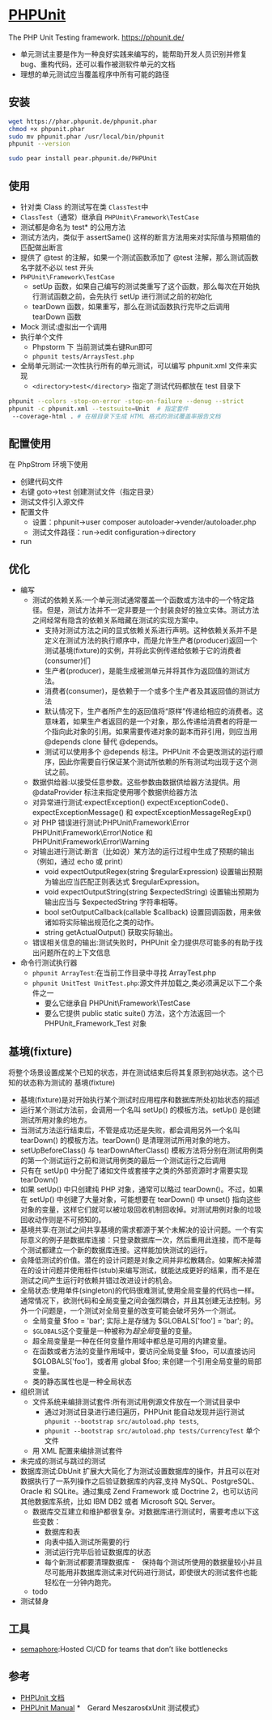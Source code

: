 # [PHPUnit](https://github.com/sebastianbergmann/phpunit)

The PHP Unit Testing framework. <https://phpunit.de/>

* 单元测试主要是作为一种良好实践来编写的，能帮助开发人员识别并修复 bug、重构代码，还可以看作被测软件单元的文档
* 理想的单元测试应当覆盖程序中所有可能的路径

## 安装

```sh
wget https://phar.phpunit.de/phpunit.phar
chmod +x phpunit.phar
sudo mv phpunit.phar /usr/local/bin/phpunit
phpunit --version

sudo pear install pear.phpunit.de/PHPUnit
```

## 使用

* 针对类 Class 的测试写在类 `ClassTest`中
* `ClassTest`（通常）继承自 `PHPUnit\Framework\TestCase`
* 测试都是命名为 test* 的公用方法
* 测试方法内，类似于 assertSame() 这样的断言方法用来对实际值与预期值的匹配做出断言
* 提供了 @test 的注解，如果一个测试函数添加了 @test 注解，那么测试函数名字就不必以 test 开头
* `PHPUnit\Framework\TestCase`
  - setUp 函数，如果自己编写的测试类重写了这个函数，那么每次在开始执行测试函数之前，会先执行 setUp 进行测试之前的初始化
  - tearDown 函数，如果重写，那么在测试函数执行完毕之后调用 tearDown 函数
* Mock 测试:虚拟出一个调用
* 执行单个文件
  - Phpstorm 下 当前测试类右键Run即可
  - `phpunit tests/ArraysTest.php`
* 全局单元测试:一次性执行所有的单元测试，可以编写 phpunit.xml 文件来实现
  - `<directory>test</directory>` 指定了测试代码都放在 test 目录下

```sh
phpunit --colors -stop-on-error -stop-on-failure --denug --strict
phpunit -c phpunit.xml --testsuite=Unit  # 指定套件
 --coverage-html . # 在根目录下生成 HTML 格式的测试覆盖率报告文档
```

## 配置使用

在 PhpStrom 环境下使用

* 创建代码文件
* 右键 goto->test 创建测试文件（指定目录）
* 测试文件引入源文件
* 配置文件
  - 设置：phpunit->user composer autoloader->vender/autoloader.php
  - 测试文件路径：run->edit configuration->directory
* run

## 优化

* 编写
  * 测试的依赖关系:一个单元测试通常覆盖一个函数或方法中的一个特定路径。但是，测试方法并不一定非要是一个封装良好的独立实体。测试方法之间经常有隐含的依赖关系暗藏在测试的实现方案中。
    - 支持对测试方法之间的显式依赖关系进行声明。这种依赖关系并不是定义在测试方法的执行顺序中，而是允许生产者(producer)返回一个测试基境(fixture)的实例，并将此实例传递给依赖于它的消费者(consumer)们
    - 生产者(producer)，是能生成被测单元并将其作为返回值的测试方法。
    - 消费者(consumer)，是依赖于一个或多个生产者及其返回值的测试方法
    - 默认情况下，生产者所产生的返回值将“原样”传递给相应的消费者。这意味着，如果生产者返回的是一个对象，那么传递给消费者的将是一个指向此对象的引用。如果需要传递对象的副本而非引用，则应当用 @depends clone 替代 @depends。
    - 测试可以使用多个 @depends 标注。PHPUnit 不会更改测试的运行顺序，因此你需要自行保证某个测试所依赖的所有测试均出现于这个测试之前。
  * 数据供给器:以接受任意参数。这些参数由数据供给器方法提供。用 @dataProvider 标注来指定使用哪个数据供给器方法
  * 对异常进行测试:expectException()  expectExceptionCode()、expectExceptionMessage() 和 expectExceptionMessageRegExp()
  * 对 PHP 错误进行测试:PHPUnit\Framework\Error PHPUnit\Framework\Error\Notice 和 PHPUnit\Framework\Error\Warning
  * 对输出进行测试:断言（比如说）某方法的运行过程中生成了预期的输出（例如，通过 echo 或 print）
    - void expectOutputRegex(string $regularExpression) 设置输出预期为输出应当匹配正则表达式 $regularExpression。
    - void expectOutputString(string $expectedString) 设置输出预期为输出应当与 $expectedString 字符串相等。
    - bool setOutputCallback(callable $callback)  设置回调函数，用来做诸如将实际输出规范化之类的动作。
    - string getActualOutput()    获取实际输出。
  * 错误相关信息的输出:测试失败时，PHPUnit 全力提供尽可能多的有助于找出问题所在的上下文信息
* 命令行测试执行器
  - `phpunit ArrayTest`:在当前工作目录中寻找 ArrayTest.php
  - `phpunit UnitTest UnitTest.php`:源文件并加载之,类必须满足以下二个条件之一
    - 要么它继承自 PHPUnit\Framework\TestCase
    - 要么它提供 public static suite() 方法，这个方法返回一个 PHPUnit_Framework_Test 对象

## 基境(fixture)

将整个场景设置成某个已知的状态，并在测试结束后将其复原到初始状态。这个已知的状态称为测试的 基境(fixture)

* 基境(fixture)是对开始执行某个测试时应用程序和数据库所处初始状态的描述
* 运行某个测试方法前，会调用一个名叫 setUp() 的模板方法。setUp() 是创建测试所用对象的地方。
* 当测试方法运行结束后，不管是成功还是失败，都会调用另外一个名叫 tearDown() 的模板方法。tearDown() 是清理测试所用对象的地方。
* setUpBeforeClass() 与 tearDownAfterClass() 模板方法将分别在测试用例类的第一个测试运行之前和测试用例类的最后一个测试运行之后调用
* 只有在 setUp() 中分配了诸如文件或套接字之类的外部资源时才需要实现 tearDown()
* 如果 setUp() 中只创建纯 PHP 对象，通常可以略过 tearDown()。不过，如果在 setUp() 中创建了大量对象，可能想要在 tearDown() 中 unset() 指向这些对象的变量，这样它们就可以被垃圾回收机制回收掉。对测试用例对象的垃圾回收动作则是不可预知的。
* 基境共享:在测试之间共享基境的需求都源于某个未解决的设计问题。一个有实际意义的例子是数据库连接：只登录数据库一次，然后重用此连接，而不是每个测试都建立一个新的数据库连接。这样能加快测试的运行。
* 会降低测试的价值。潜在的设计问题是对象之间并非松散耦合。如果解决掉潜在的设计问题并使用桩件(stub)来编写测试，就能达成更好的结果，而不是在测试之间产生运行时依赖并错过改进设计的机会。
* 全局状态:使用单件(singleton)的代码很难测试,使用全局变量的代码也一样。通常情况下，欲测代码和全局变量之间会强烈耦合，并且其创建无法控制。另外一个问题是，一个测试对全局变量的改变可能会破坏另外一个测试。
  - 全局变量 $foo = 'bar'; 实际上是存储为 $GLOBALS['foo'] = 'bar'; 的。
  - ``$GLOBALS``这个变量是一种被称为*超全局*变量的变量。
  - 超全局变量是一种在任何变量作用域中都总是可用的内建变量。
  - 在函数或者方法的变量作用域中，要访问全局变量 $foo，可以直接访问 $GLOBALS['foo']，或者用 global $foo; 来创建一个引用全局变量的局部变量。
  - 类的静态属性也是一种全局状态
* 组织测试
  - 文件系统来编排测试套件:所有测试用例源文件放在一个测试目录中
    - 通过对测试目录进行递归遍历，PHPUnit 能自动发现并运行测试 `phpunit --bootstrap src/autoload.php tests`,
    - `phpunit --bootstrap src/autoload.php tests/CurrencyTest` 单个文件
  - 用 XML 配置来编排测试套件
* 未完成的测试与跳过的测试
* 数据库测试:DbUnit 扩展大大简化了为测试设置数据库的操作，并且可以在对数据执行了一系列操作之后验证数据库的内容,支持 MySQL、PostgreSQL、Oracle 和 SQLite。通过集成 Zend Framework 或 Doctrine 2，也可以访问其他数据库系统，比如 IBM DB2 或者 Microsoft SQL Server。
  - 数据库交互建立和维护都很复杂。对数据库进行测试时，需要考虑以下这些变数：
    + 数据库和表
    + 向表中插入测试所需要的行
    + 测试运行完毕后验证数据库的状态
    + 每个新测试都要清理数据库
      -　保持每个测试所使用的数据量较小并且尽可能用非数据库测试来对代码进行测试，即使很大的测试套件也能轻松在一分钟内跑完。
  - todo
* 测试替身

## 工具

* [semaphore](https://semaphoreci.com/):Hosted CI/CD for teams that don’t like bottlenecks

## 参考

* [PHPUnit 文档](http://www.phpunit.cn)
* [PHPUnit Manual](https://phpunit.readthedocs.io/zh_CN/latest/index.html)
  *　Gerard Meszaros《xUnit 测试模式》
